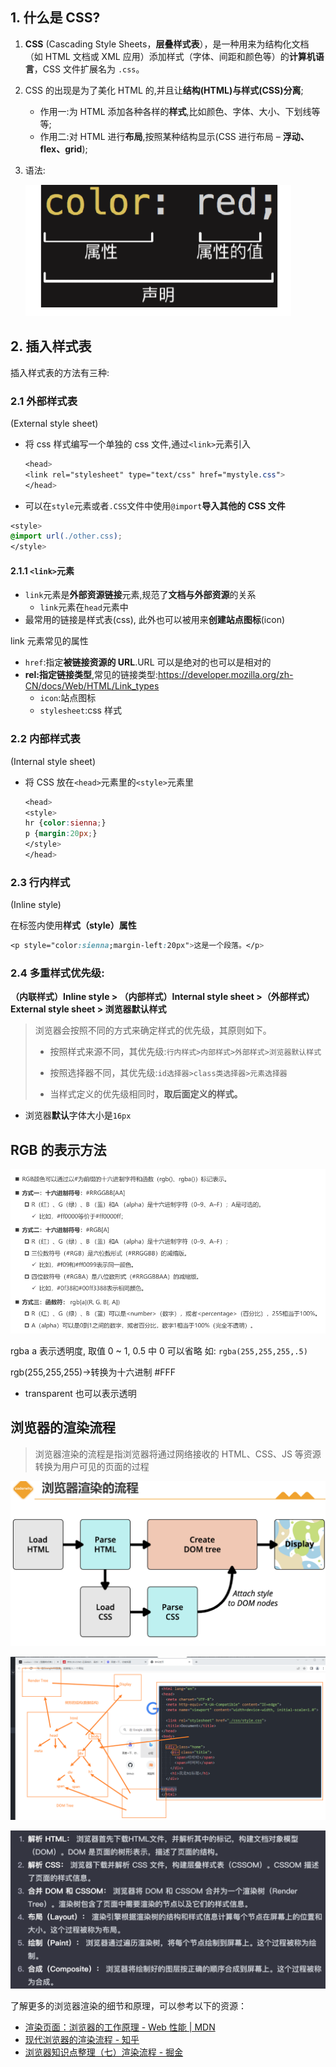 ## 1. 什么是 CSS?

1. **CSS** (Cascading Style Sheets，**层叠样式表**），是一种用来为结构化文档（如 HTML 文档或 XML 应用）添加样式（字体、间距和颜色等）的**计算机语言**，CSS 文件扩展名为 `.css`。

2. CSS 的出现是为了美化 HTML 的,并且让**结构(HTML)与样式(CSS)分离**;

   - 作用一:为 HTML 添加各种各样的**样式**,比如颜色、字体、大小、下划线等等;
   - 作用二:对 HTML 进行**布局**,按照某种结构显示(CSS 进行布局 – **浮动、flex、grid**);

3. 语法:

   ![image-20231207141546995](./assets/image-20231207141546995-1701929758358-1.png)

## 2. 插入样式表

插入样式表的方法有三种:

### 2.1 外部样式表

(External style sheet)

- 将 css 样式编写一个单独的 css 文件,通过`<link>`元素引入

  ```css
  <head>
  <link rel="stylesheet" type="text/css" href="mystyle.css">
  </head>
  ```

- 可以在`style`元素或者`.CSS`文件中使用`@import`**导入其他的 CSS 文件**

```css
<style>
@import url(./other.css);
</style>
```

#### 2.1.1 `<link>`元素

- `link`元素是**外部资源链接**元素,规范了**文档与外部资源**的关系
  - `link`元素在`head`元素中
- 最常用的链接是样式表(css), 此外也可以被用来**创建站点图标**(icon)

link 元素常见的属性

- `href`:指定**被链接资源的 URL**.URL 可以是绝对的也可以是相对的
- **rel:指定链接类型**,常见的链接类型:https://developer.mozilla.org/zh-CN/docs/Web/HTML/Link_types
  - `icon`:站点图标
  - `stylesheet`:css 样式

### 2.2 内部样式表

(Internal style sheet)

- 将 CSS 放在`<head>`元素里的`<style>`元素里

  ```css
  <head>
  <style>
  hr {color:sienna;}
  p {margin:20px;}
  </style>
  </head>
  ```

### 2.3 行内样式

(Inline style)

在标签内使用**样式（style）属性**

```CSS
<p style="color:sienna;margin-left:20px">这是一个段落。</p>
```

### 2.4 多重样式优先级:

**（内联样式）Inline style > （内部样式）Internal style sheet >（外部样式）External style sheet > 浏览器默认样式**

> 浏览器会按照不同的方式来确定样式的优先级，其原则如下。
>
> - 按照样式来源不同，其优先级:`行内样式>内部样式>外部样式>浏览器默认样式`
>
> - 按照选择器不同，其优先级:`id选择器>class类选择器>元素选择器`
> - 当样式定义的优先级相同时，**取后面定义的样式。**

- 浏览器**默认**字体大小是`16px`

## RGB 的表示方法

![image-20231211142318228](./assets/image-20231211142318228.png)

rgba a 表示透明度, 取值 0 ~ 1, 0.5 中 0 可以省略 如: `rgba(255,255,255,.5)`

rgb(255,255,255)->转换为十六进制 #FFF

- transparent 也可以表示透明

## 浏览器的渲染流程

> 浏览器渲染的流程是指浏览器将通过网络接收的 HTML、CSS、JS 等资源转换为用户可见的页面的过程

![image-20231211155859823](./assets/image-20231211155859823.png)

![浏览器的渲染流程](./assets/浏览器的渲染流程.png)

![image-20231213100655524](./assets/image-20231213100655524.png)

了解更多的浏览器渲染的细节和原理，可以参考以下的资源：

- [渲染页面：浏览器的工作原理 - Web 性能 | MDN](https://developer.mozilla.org/zh-CN/docs/Web/Performance/How_browsers_work)
- [现代浏览器的渲染流程 - 知乎](https://bing.com/search?q=浏览器渲染的流程)
- [浏览器知识点整理（七）渲染流程 - 掘金](https://juejin.cn/post/6975838644402094111)
